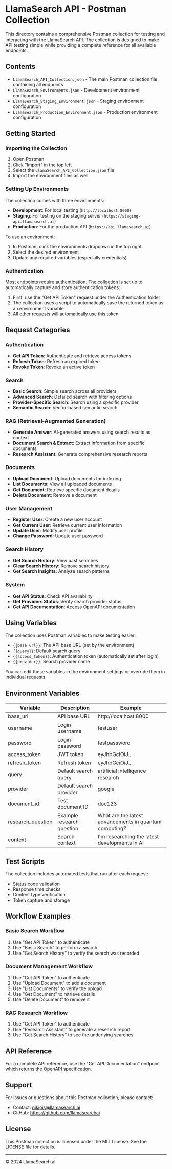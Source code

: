 # LlamaSearch API - Postman Collection

This directory contains a comprehensive Postman collection for testing and interacting with the LlamaSearch API. The collection is designed to make API testing simple while providing a complete reference for all available endpoints.

## Contents

- `LlamaSearch_API_Collection.json` - The main Postman collection file containing all endpoints
- `LlamaSearch_Environments.json` - Development environment configuration
- `LlamaSearch_Staging_Environment.json` - Staging environment configuration
- `LlamaSearch_Production_Environment.json` - Production environment configuration

## Getting Started

### Importing the Collection

1. Open Postman
2. Click "Import" in the top left
3. Select the `LlamaSearch_API_Collection.json` file
4. Import the environment files as well

### Setting Up Environments

The collection comes with three environments:

- **Development**: For local testing (`http://localhost:8000`)
- **Staging**: For testing on the staging server (`https://staging-api.llamasearch.ai`)
- **Production**: For the production API (`https://api.llamasearch.ai`)

To use an environment:

1. In Postman, click the environments dropdown in the top right
2. Select the desired environment
3. Update any required variables (especially credentials)

### Authentication

Most endpoints require authentication. The collection is set up to automatically capture and store authentication tokens:

1. First, use the "Get API Token" request under the Authentication folder
2. The collection uses a script to automatically save the returned token as an environment variable
3. All other requests will automatically use this token

## Request Categories

### Authentication
- **Get API Token**: Authenticate and retrieve access tokens
- **Refresh Token**: Refresh an expired token
- **Revoke Token**: Revoke an active token

### Search
- **Basic Search**: Simple search across all providers
- **Advanced Search**: Detailed search with filtering options
- **Provider-Specific Search**: Search using a specific provider
- **Semantic Search**: Vector-based semantic search

### RAG (Retrieval-Augmented Generation)
- **Generate Answer**: AI-generated answers using search results as context
- **Document Search & Extract**: Extract information from specific documents
- **Research Assistant**: Generate comprehensive research reports

### Documents
- **Upload Document**: Upload documents for indexing
- **List Documents**: View all uploaded documents
- **Get Document**: Retrieve specific document details
- **Delete Document**: Remove a document

### User Management
- **Register User**: Create a new user account
- **Get Current User**: Retrieve current user information
- **Update User**: Modify user profile
- **Change Password**: Update user password

### Search History
- **Get Search History**: View past searches
- **Clear Search History**: Remove search history
- **Get Search Insights**: Analyze search patterns

### System
- **Get API Status**: Check API availability
- **Get Providers Status**: Verify search provider status
- **Get API Documentation**: Access OpenAPI documentation

## Using Variables

The collection uses Postman variables to make testing easier:

- `{{base_url}}`: The API base URL (set by the environment)
- `{{query}}`: Default search query
- `{{access_token}}`: Authentication token (automatically set after login)
- `{{provider}}`: Search provider name

You can edit these variables in the environment settings or override them in individual requests.

## Environment Variables

| Variable | Description | Example |
|----------|-------------|---------|
| base_url | API base URL | http://localhost:8000 |
| username | Login username | testuser |
| password | Login password | testpassword |
| access_token | JWT token | eyJhbGciOiJ... |
| refresh_token | Refresh token | eyJhbGciOiJ... |
| query | Default search query | artificial intelligence research |
| provider | Default search provider | google |
| document_id | Test document ID | doc123 |
| research_question | Example research question | What are the latest advancements in quantum computing? |
| context | Search context | I'm researching the latest developments in AI |

## Test Scripts

The collection includes automated tests that run after each request:

- Status code validation
- Response time checks
- Content type verification
- Token capture and storage

## Workflow Examples

### Basic Search Workflow

1. Use "Get API Token" to authenticate
2. Use "Basic Search" to perform a search
3. Use "Get Search History" to verify the search was recorded

### Document Management Workflow

1. Use "Get API Token" to authenticate
2. Use "Upload Document" to add a document
3. Use "List Documents" to verify the upload
4. Use "Get Document" to retrieve details
5. Use "Delete Document" to remove it

### RAG Research Workflow

1. Use "Get API Token" to authenticate
2. Use "Research Assistant" to generate a research report
3. Use "Get Search History" to see the underlying searches

## API Reference

For a complete API reference, use the "Get API Documentation" endpoint which returns the OpenAPI specification.

## Support

For issues or questions about this Postman collection, please contact:

- Contact: nikjois@llamasearch.ai
- GitHub: https://github.com/llamasearchai

## License

This Postman collection is licensed under the MIT License. See the LICENSE file for details.

---

© 2024 LlamaSearch.ai 